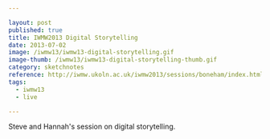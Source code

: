 ```yaml
---

layout: post
published: true
title: IWMW2013 Digital Storytelling
date: 2013-07-02
image: /iwmw13/iwmw13-digital-storytelling.gif
image-thumb: /iwmw13/iwmw13-digital-storytelling-thumb.gif
category: sketchnotes
reference: http://iwmw.ukoln.ac.uk/iwmw2013/sessions/boneham/index.html
tags:
  - iwmw13
  - live

---
```


Steve and Hannah's session on digital storytelling.
